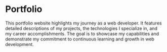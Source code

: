 # Portfolio
This portfolio website highlights my journey as a web developer. It features detailed descriptions of my projects, the technologies I specialize in, and my career accomplishments. The goal is to showcase my capabilities and demonstrate my commitment to continuous learning and growth in web development.

